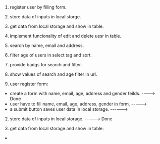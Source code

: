 1. register user by filling form.
2. store data of inputs in local storge.
3. get data from local storage and show in table.
4. implement funcionality of edit and delete uesr in table.
5. search by name, email and address.
6. filter age of users in select tag and sort.
7. provide badgs for search and filter.
8. show values of search and age filter in url.


1. user register form:
* create a form with name, email, age, address and gender feilds. ----> Done
* user have to fill name, email, age, address, gender in form. ----->
* a submit button saves user data in local storage. ------> 

2. store data of inputs in local storage. -----> Done

3. get data from local storage and show in table:
* 